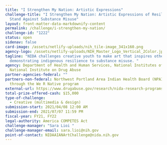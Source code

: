 ```yaml
---
title: "I Strengthen My Nation: Artistic Expressions"
challenge-title: "I Strengthen My Nation: Artistic Expressions of Resilience to
  Stand Against Substance Misuse"
layout: front-matter-data-markdownify-content
permalink: /challenge/i-strengthen-my-nation/
challenge-id: "1222"
status: open
sidenav: false
card-image: /assets/netlify-uploads/nih_tile-image_341x160.png
agency-logo: /assets/netlify-uploads/NIH_Master_Logo_Vertical_2Color.jpg
tagline: "NIDA challenges creative youth to make art that inspires others by
  demonstrating indigenous resilience to substance misuse. "
agency: Department of Health and Human Services, National Institutes of Health,
  National Institute on Drug Abuse
partner-agencies-federal: ""
partners-non-federal: Northwest Portland Area Indian Health Board (NPAIHB),
  through the We R Native program
external-url: https://www.drugabuse.gov/research/nida-research-programs-activities/nida-challenges-program/artistic_expressions_resilience
total-prize-offered-cash: $15,000
type-of-challenge:
  - Creative (multimedia & design)
submission-start: 2021/04/08 12:00 AM
submission-end: 2021/07/07 11:59 PM
fiscal-year: FY21, FY22
legal-authority: America COMPETES Act
challenge-manager: "Sara Lioi "
challenge-manager-email: sara.lioi@nih.gov
point-of-contact: NIDAAIANArtChallenge@nida.nih.gov
---
```

